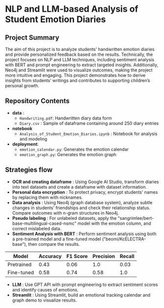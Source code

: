 # NLP and LLM-based Analysis of Student Emotion Diaries

## Project Summary
The aim of this project is to analyze students' handwritten emotion diaries and provide personalized feedback based on the results.
Technically, the project focuses on NLP and LLM techniques, including sentiment analysis with BERT and prompt engineering to extract targeted insights.
Additionally, Neo4j and Streamlit were used to visualize outcomes, making the project more intuitive and engaging.
This project demonstrates how to derive insights from students’ writings and contributes to supporting children’s personal growth.

## Repository Contents
- **data** :
  - `Handwriting.pdf`: Handwritten diary data form
  - `Diary.csv` : Sample of dataframe containing around 250 diary entries  
- **notebook**
  - `Analysis_of_Student_Emotion_Diaries.ipynb` : Notebook for analysis and modeling
- **deployment**:
   - `emotion_calendar.py`: Generates the emotion calendar
   - `emotion_graph.py`: Generates the emotion graph

  
## Strategies flow
- **OCR and creating dataframe** : Using Google AI Studio, transform diaries into text datasets and create a dataframe with dataset information.
- **Personal data encryption** : To protect privacy, encrypt students' names by replacing them with nicknames.
- **Data analysis** : Using Neo4j (graph database system), analyze subtle changes in students' friendships and check their relationship status. Compare outcomes with n-gram structures in Neo4j.
- **Pseudo labeling** : For unlabeled datasets, apply the "sangrimlee/bert-base-multilingual-cased-nsmc" model with the emotion column, and correct mislabeled data.
- **Sentiment Analysis with BERT** : Perform sentiment analysis using both a pre-trained model and a fine-tuned model ("beomi/KcELECTRA-base"), then compare the results.

<div align="center">
  
| Model        | Accuracy | F1 Score | Precision | Recall |
|--------------|----------|----------|-----------|--------|
| Pretrained   | 0.43     | 0.06     | 1.0       | 0.03   |
| Fine-tuned   | 0.58     | 0.74     | 0.58      | 1.0    |

</div>
  
- **LLM** : Use GPT API with prompt engineering to extract sentiment scores and identify causes of emotions.
- **Streamlit** : Using Streamlit, build an emotional tracking calendar and graph demo to visualize results.
